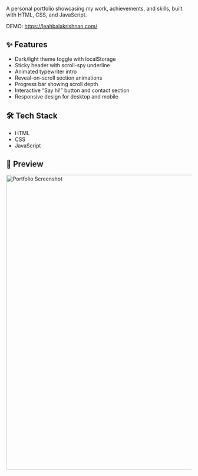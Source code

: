 A personal portfolio showcasing my work, achievements, and skills, built with HTML, CSS, and JavaScript.

DEMO: https://leahbalakrishnan.com/

## ✨ Features
- Dark/light theme toggle with localStorage
- Sticky header with scroll-spy underline
- Animated typewriter intro
- Reveal-on-scroll section animations
- Progress bar showing scroll depth
- Interactive “Say hi!” button and contact section
- Responsive design for desktop and mobile

## 🛠 Tech Stack
- HTML  
- CSS  
- JavaScript  

## 📸 Preview

<img src="https://github.com/user-attachments/assets/e2200283-6761-4fc8-aa89-2c0fd3ffc42f" alt="Portfolio Screenshot" width="800" />

